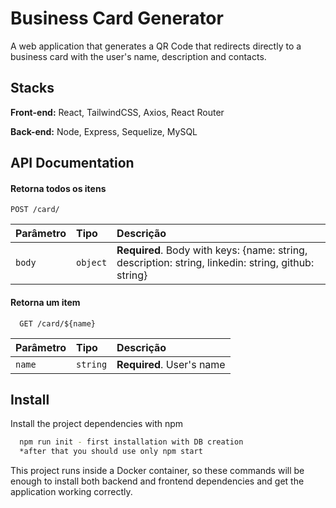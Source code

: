 
# Business Card Generator

A web application that generates a QR Code that redirects directly to a business card with the user's name, description and contacts.
## Stacks

**Front-end:** React, TailwindCSS, Axios, React Router

**Back-end:** Node, Express, Sequelize, MySQL


## API Documentation

#### Retorna todos os itens

```http
POST /card/
```

| Parâmetro   | Tipo       | Descrição                           |
| :---------- | :--------- | :---------------------------------- |
| `body` | `object` | **Required**. Body with keys: {name: string, description: string, linkedin: string, github: string} |

#### Retorna um item

```http
  GET /card/${name}
```

| Parâmetro   | Tipo       | Descrição                                   |
| :---------- | :--------- | :------------------------------------------ |
| `name`      | `string` | **Required**. User's name|


## Install

Install the project dependencies with npm

```bash
  npm run init - first installation with DB creation
  *after that you should use only npm start
```
This project runs inside a Docker container, so these commands will be enough to install both backend and frontend dependencies and get the application working correctly.    
